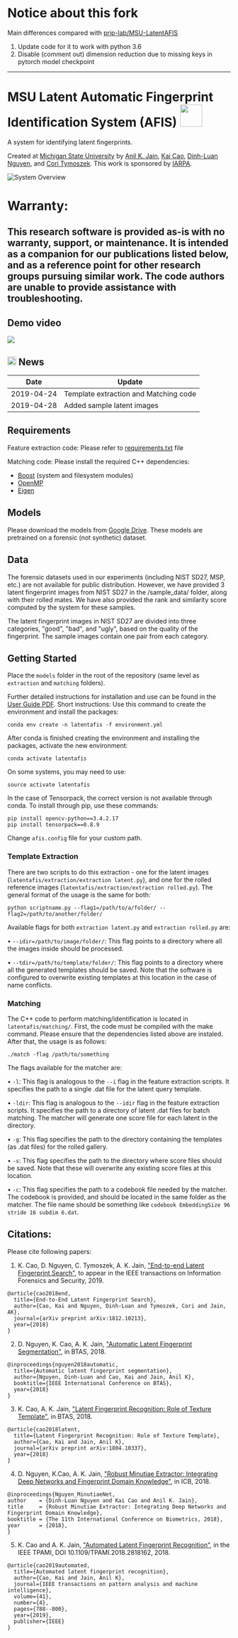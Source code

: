 # Notice about this fork
Main differences compared with [prip-lab/MSU-LatentAFIS](https://github.com/prip-lab/MSU-LatentAFIS/commit/6dd2dab9767dce3940689150e73b072c30ec08e1)
1. Update code for it to work with python 3.6 
2. Disable (comment out) dimension reduction due to missing keys in pytorch model checkpoint

---

# MSU Latent Automatic Fingerprint Identification System (AFIS) <img src="uploads/latent_afis.jpeg" width="50"/>
A system for identifying latent fingerprints. 

Created at [Michigan State University](https://www.msu.edu) by [Anil K. Jain](https://www.cse.msu.edu/~jain/), [Kai Cao](https://scholar.google.com/citations?user=aA2HStQAAAAJ&hl=en), [Dinh-Luan Nguyen](https://luannd.github.io/), and [Cori Tymoszek](https://github.com/ctymoszek).
This work is sponsored by [IARPA](https://www.iarpa.gov/).

![System Overview](uploads/systemoverview.png)

# Warranty:
## This research software is provided as-is with no warranty, support, or maintenance. It is intended as a companion for our publications listed below, and as a reference point for other research groups pursuing similar work. The code authors are unable to provide assistance with troubleshooting.

## Demo video
[![](http://img.youtube.com/vi/YBFG9n8-07E/0.jpg)](https://www.youtube.com/watch?v=YBFG9n8-07E "MSU Latent AFIS")

## <img src="https://image.flaticon.com/icons/svg/149/149366.svg" width="20"/> News
| Date     | Update |
|----------|--------|
| 2019-04-24 | Template extraction and Matching code |
| 2019-04-28 | Added sample latent images |

## Requirements
Feature extraction code:
Please refer to [requirements.txt](requirements.txt) file

Matching code:
Please install the required C++ dependencies:
- [Boost](https://www.boost.org/users/download/) (system and filesystem modules)
- [OpenMP](https://www.openmp.org)
- [Eigen](http://eigen.tuxfamily.org/index.php?title=Main_Page)

## Models
Please download the models from [Google Drive](https://drive.google.com/drive/folders/12wgcb5K_T5yNTsLYb557JLdhf2IHvo_j?usp=sharing). These models are pretrained on a forensic (not synthetic) dataset. 

## Data
The forensic datasets used in our experiments (including NIST SD27, MSP, etc.) are not available for public distribution. However, we have provided 3 latent fingerprint images from NIST SD27 in the /sample_data/ folder, along with their rolled mates. We have also provided the rank and similarity score computed by the system for these samples.

The latent fingerprint images in NIST SD27 are divided into three categories, "good", "bad", and "ugly", based on the quality of the fingerprint. The sample images contain one pair from each category.

## Getting Started
Place the `models` folder in the root of the repository (same level as `extraction` and `matching` folders).

Further detailed instructions for installation and use can be found in the [User Guide PDF](MSU_Latent_AFIS_User_Guide.pdf).
Short instructions:
Use this command to create the environment and install the packages:
```
conda env create -n latentafis -f environment.yml
```
After conda is finished creating the environment and installing the packages, activate the new environment:
```
conda activate latentafis
```
On some systems, you may need to use:
```
source activate latentafis
```

In the case of Tensorpack, the correct version is not available through conda. To install through pip, use these commands:
```
pip install opencv-python==3.4.2.17
pip install tensorpack==0.8.9
```

Change ``` afis.config ``` file for your custom path.

### Template Extraction
There are two scripts to do this extraction - one for the latent images (```latentafis/extraction/extraction latent.py```), and one for the rolled reference images (```latentafis/extraction/extraction rolled.py```). The general format of the usage is the same for both:
```
python scriptname.py --flag1=/path/to/a/folder/ --flag2=/path/to/another/folder/
```
Available flags for both ```extraction latent.py``` and ```extraction rolled.py``` are:

• ```--idir=/path/to/image/folder/```: This flag points to a directory where all the images inside should be processed.

• ```--tdir=/path/to/template/folder/```: This flag points to a directory where all the generated templates should be saved. Note that the software is configured to overwrite existing templates at this location in the case of name conflicts.

### Matching
The C++ code to perform matching/identification is located in ```latentafis/matching/```. First, the code must be compiled with the make command. Please ensure that the dependencies listed above are instaled. After that, the usage is as follows:
```
./match -flag /path/to/something
```
The flags available for the matcher are:

• ```-l```: This flag is analogous to the ```--i``` flag in the feature extraction scripts. It specifies the path to a single .dat file for the latent query template.

• ```-ldir```: This flag is analogous to the ```--idir``` flag in the feature extraction scripts. It specifies the path to a directory of latent .dat files for batch matching. The matcher will generate one score file for each latent in the directory.

• ```-g```: This flag specifies the path to the directory containing the templates (as .dat files) for the rolled gallery.

• ```-s```: This flag specifies the path to the directory where score files should be saved. Note that these will overwrite any existing score files at this location.

• ```-c```: This flag specifies the path to a codebook file needed by the matcher. The codebook is provided, and should be located in the same folder as the matcher. The file name should be something like ```codebook EmbeddingSize 96 stride 16 subdim 6.dat```.

## Citations:
Please cite following papers:

1. K. Cao, D. Nguyen, C. Tymoszek, A. K. Jain, ["End-to-end Latent Fingerprint Search"](https://arxiv.org/abs/1812.10213), to appear in the IEEE transactions on Information Forensics and Security, 2019.
```
@article{cao2018end,
  title={End-to-End Latent Fingerprint Search},
  author={Cao, Kai and Nguyen, Dinh-Luan and Tymoszek, Cori and Jain, AK},
  journal={arXiv preprint arXiv:1812.10213},
  year={2018}
}
```
2. D. Nguyen, K. Cao, A. K. Jain, ["Automatic Latent Fingerprint Segmentation"](https://arxiv.org/abs/1804.09650), in BTAS, 2018. 
```
@inproceedings{nguyen2018automatic,
  title={Automatic latent fingerprint segmentation},
  author={Nguyen, Dinh-Luan and Cao, Kai and Jain, Anil K},
  booktitle={IEEE International Conference on BTAS},
  year={2018}
}
```
3. K. Cao, A. K. Jain, ["Latent Fingerprint Recognition: Role of Texture Template"](https://arxiv.org/abs/1804.10337), in BTAS, 2018. 
```
@article{cao2018latent,
  title={Latent Fingerprint Recognition: Role of Texture Template},
  author={Cao, Kai and Jain, Anil K},
  journal={arXiv preprint arXiv:1804.10337},
  year={2018}
}
```
4. D. Nguyen, K.Cao, A. K. Jain, ["Robust Minutiae Extractor: Integrating Deep Networks and Fingerprint Domain Knowledge"](https://arxiv.org/pdf/1712.09401.pdf), in ICB, 2018. 

```
@inproceedings{Nguyen_MinutiaeNet,
author    = {Dinh-Luan Nguyen and Kai Cao and Anil K. Jain},
title     = {Robust Minutiae Extractor: Integrating Deep Networks and Fingerprint Domain Knowledge},
booktitle = {The 11th International Conference on Biometrics, 2018},
year      = {2018},
}
```

5. K. Cao and A. K. Jain, ["Automated Latent Fingerprint Recognition"](https://arxiv.org/abs/1704.01925), in the IEEE TPAMI, DOI 10.1109/TPAMI.2018.2818162, 2018.

```
@article{cao2019automated,
  title={Automated latent fingerprint recognition},
  author={Cao, Kai and Jain, Anil K},
  journal={IEEE transactions on pattern analysis and machine intelligence},
  volume={41},
  number={4},
  pages={788--800},
  year={2019},
  publisher={IEEE}
}
```
